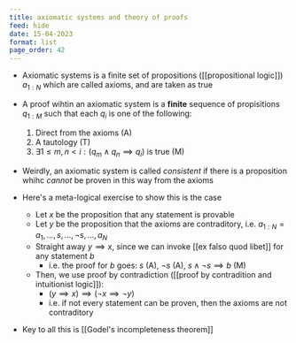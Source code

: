 ```yaml
---
title: axiomatic systems and theory of proofs
feed: hide
date: 15-04-2023
format: list
page_order: 42
---
```



- Axiomatic systems is a finite set of propositions ([[propositional logic]]) $a_{1:N}$ which are called axioms, and are taken as true
- A proof wihtin an axiomatic system is a **finite** sequence of propisitions $q_{1:M}$ such that each $q_i$ is one of the following:
	1. Direct from the axioms (A)
	2. A tautology (T)
	3. $\exists 1\leq m, n\lt i: (q_m\land q_n\implies q_i)$ is true (M)

- Weirdly, an axiomatic system is called *consistent* if there is a proposition whihc *cannot* be proven in this way from the axioms

- Here's a meta-logical exercise to show this is the case
	- Let $x$ be the proposition that any statement is provable
	- Let $y$ be the proposition that the axioms are contraditory, i.e. $a_{1:N} = a_1,...,s,...,\neg s,...,a_N$
	- Straight away $y\implies x$, since we can invoke [[ex falso quod libet]] for any statement $b$
		- i.e. the proof for $b$ goes: $s$ (A), $\neg s$ (A), $s\land\neg s\implies b$ (M)
	- Then, we use proof by contradiction ([[proof by contradition and intuitionist logic]]):
		- $(y\implies x) \implies (\neg x\implies \neg y)$
		- i.e. if not every statement can be proven, then the axioms are not contraditory

- Key to all this is [[Godel's incompleteness theorem]]